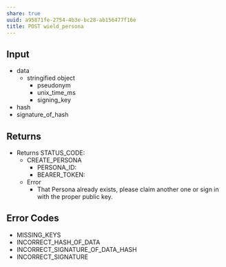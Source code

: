 ```yaml
---
share: true
uuid: a95871fe-2754-4b3e-bc28-ab156477f16e
title: POST wield_persona
---
```

## Input
* data
	* stringified object
		* pseudonym
		* unix_time_ms
		* signing_key
* hash
* signature_of_hash

## Returns

* Returns STATUS_CODE:
	* CREATE_PERSONA
		* PERSONA_ID: 
		* BEARER_TOKEN:
	* Error
		* That Persona already exists, please claim another one or sign in with the proper public key.

## Error Codes

* MISSING_KEYS
* INCORRECT_HASH_OF_DATA
* INCORRECT_SIGNATURE_OF_DATA_HASH
* INCORRECT_SIGNATURE